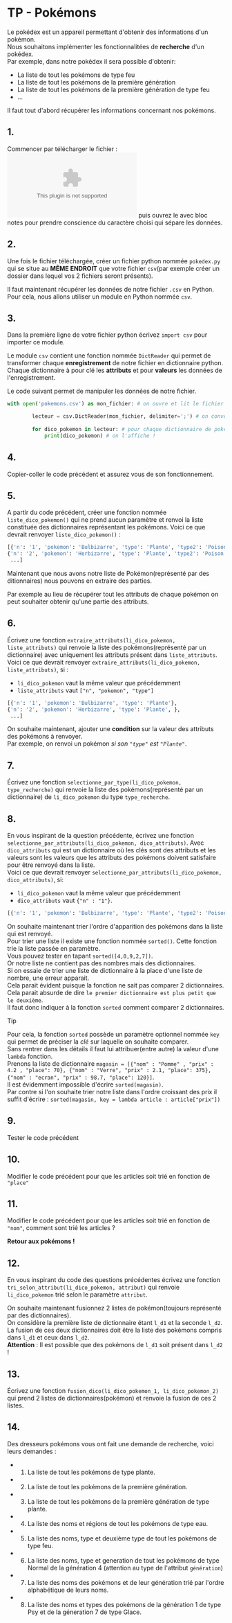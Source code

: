 # TP - Pokémons  

Le pokédex est un appareil permettant d'obtenir des informations d'un pokémon.  
Nous souhaitons implémenter les fonctionnalitées de __recherche__ d'un pokédex.  
Par exemple, dans notre pokédex il sera possible d'obtenir:
- La liste de tout les pokémons de type feu  
- La liste de tout les pokémons de la première génération  
- La liste de tout les pokémons de la première génération de type feu  
- ...   


Il faut tout d'abord récupérer les informations concernant nos pokémons.  
## 1.
Commencer par télécharger le fichier : ![pokemons.csv](pokemons.csv) puis ouvrez le avec bloc notes pour prendre conscience du caractère choisi qui sépare les données.  


## 2.
Une fois le fichier téléchargée, créer un fichier python nommée `pokedex.py` qui se situe au __MÊME ENDROIT__ que votre fichier `csv`(par exemple créer un dossier dans lequel vos 2 fichiers seront présents).  

Il faut maintenant récupérer les données de notre fichier `.csv` en Python.  
Pour cela, nous allons utiliser un module en Python nommée `csv`.  

## 3.
Dans la première ligne de votre fichier python écrivez `import csv` pour importer ce module.  

Le module `csv` contient une fonction nommée `DictReader` qui permet de transformer chaque __enregistrement__ de notre fichier en dictionnaire python.  
Chaque dictionnaire à pour clé les __attributs__ et pour __valeurs__ les données de l'enregistrement.  

Le code suivant permet de manipuler les données de notre fichier.  

```Python
with open('pokemons.csv') as mon_fichier: # on ouvre et lit le fichier 'pokemons.csv' 

        lecteur = csv.DictReader(mon_fichier, delimiter=';') # on convertit le fichier lu en objet 'DictReader' en précisant que le caractère qui délimite les données est ';'
    
        for dico_pokemon in lecteur: # pour chaque dictionnaire de pokemon crée dans l'objet 'DictReader'
            print(dico_pokemon) # on l'affiche !              
```

## 4.
Copier-coller le code précédent et assurez vous de son fonctionnement.  

## 5.
A partir du code précédent, créer une fonction nommée `liste_dico_pokemon()` qui ne prend aucun paramètre et renvoi la liste constituée des dictionnaires représentant les pokémons. 
Voici ce que devrait renvoyer `liste_dico_pokemon()` :
```Python
[{'n': '1', 'pokemon': 'Bulbizarre', 'type': 'Plante', 'type2': 'Poison', 'sous_evolution': '', 'evolution': 'Herbizarre', 'mega_evolution': '', 'forme_normale': '', 'region': 'Kanto', 'generation': '1'},
{'n': '2', 'pokemon': 'Herbizarre', 'type': 'Plante', 'type2': 'Poison', 'sous_evolution': 'Bulbizarre', 'evolution': 'Florizarre', 'mega_evolution': '', 'forme_normale': '', 'region': 'Kanto', 'generation': '1'},
 ...]
```  
  
Maintenant que nous avons notre liste de Pokémon(représenté par des ditionnaires) nous pouvons en extraire des parties.

Par exemple au lieu de récupérer tout les attributs de chaque pokémon on peut souhaiter obtenir qu'une partie des attributs.  

## 6.
Écrivez une fonction `extraire_attributs(li_dico_pokemon, liste_attributs)` qui renvoie la liste des pokémons(représenté par un dictionnaire) avec uniquement les attributs présent dans `liste_attributs`.     
Voici ce que devrait renvoyer `extraire_attributs(li_dico_pokemon, liste_attributs)`, si :
- `li_dico_pokemon` vaut la même valeur que précédemment  
- `liste_attributs` vaut `["n", "pokemon", "type"]`
```Python
[{'n': '1', 'pokemon': 'Bulbizarre', 'type': 'Plante'},
{'n': '2', 'pokemon': 'Herbizarre', 'type': 'Plante', },
 ...]
```  

On souhaite maintenant, ajouter une __condition__ sur la valeur des attributs des pokémons à renvoyer.  
Par exemple, on renvoi un pokémon _si son `"type"` est `"Plante"`_.  

## 7.
Écrivez une fonction `selectionne_par_type(li_dico_pokemon, type_recherche)` qui renvoie la liste des pokémons(représenté par un dictionnaire) de `li_dico_pokemon` du type `type_recherche`.  

## 8.
En vous inspirant de la question précédente, écrivez une fonction `selectionne_par_attributs(li_dico_pokemon, dico_attributs)`. Avec `dico_attributs` qui est un dictionnaire où les clés sont des attributs et les valeurs sont les valeurs que les attributs des pokémons doivent satisfaire pour être renvoyé dans la liste.     
Voici ce que devrait renvoyer `selectionne_par_attributs(li_dico_pokemon, dico_attributs)`, si:
- `li_dico_pokemon` vaut la même valeur que précédemment  
- `dico_attributs` vaut `{"n" : "1"}`. 
```Python
[{'n': '1', 'pokemon': 'Bulbizarre', 'type': 'Plante', 'type2': 'Poison', 'sous_evolution': '', 'evolution': 'Herbizarre', 'mega_evolution': '', 'forme_normale': '', 'region': 'Kanto', 'generation': '1'}]
```  

On souhaite maintenant trier l'ordre d'apparition des pokémons dans la liste qui est renvoyé.  
Pour trier une liste il existe une fonction nommée `sorted()`. Cette fonction trie la liste passée en paramètre.  
Vous pouvez tester en tapant `sorted([4,0,9,2,7])`.  
Or notre liste ne contient pas des nombres mais des dictionnaires.    
Si on essaie de trier une liste de dictionnaire à la place d'une liste de nombre, une erreur apparait.    
Cela parait évident puisque la fonction ne sait pas comparer 2 dictionnaires.    
Cela parait absurde de dire `le premier dictionnaire est plus petit que le deuxième`.    
Il faut donc indiquer à la fonction `sorted` comment comparer 2 dictionnaires.    

> [!TIP]
> Pour cela, la fonction `sorted` possède un paramètre optionnel nommée `key` qui permet de préciser la _clé_ sur laquelle on souhaite comparer.    
> Sans rentrer dans les détails il faut lui attribuer(entre autre) la valeur d'une `lambda` fonction.    
> Prenons la liste de dictionnaire `magasin = [{"nom" : "Pomme" , "prix" : 4.2 , "place": 70}, {"nom" : "Verre", "prix" : 2.1, "place": 375},{"nom" : "ecran", "prix" : 98.7, "place": 120}]`.      
> Il est évidemment impossible d'écrire `sorted(magasin)`.    
> Par contre si l'on souhaite trier notre liste dans l'ordre croissant des prix il suffit d'écrire : `sorted(magasin, key = lambda article : article["prix"])`

## 9.
Tester le code précédent  

## 10.
Modifier le code précédent pour que les articles soit trié en fonction de `"place"`

## 11. 
Modifier le code précédent pour que les articles soit trié en fonction de `"nom"`, comment sont trié les articles ?  

__Retour aux pokémons !__  
## 12. 
En vous inspirant du code des questions précédentes écrivez une fonction `tri_selon_attribut(li_dico_pokemon, attribut)` qui renvoie `li_dico_pokemon` trié selon le paramètre `attribut`.  

On souhaite maintenant fusionnez 2 listes de pokémon(toujours représenté par des dictionnaires).    
On considère la première liste de dictionnaire étant `l_d1` et la seconde `l_d2`.     
La fusion de ces deux dictionnaires doit être la liste des pokémons compris dans `l_d1` et ceux dans `l_d2`.   
__Attention__ : Il est possible que des pokémons de `l_d1` soit présent dans `l_d2` !

## 13. 
Écrivez une fonction `fusion_dico(li_dico_pokemon_1, li_dico_pokemon_2)` qui prend 2 listes de dictionnaires(pokémon) et renvoie la fusion de ces 2 listes.   

## 14. 
Des dresseurs pokémons vous ont fait une demande de recherche, voici leurs demandes :  
- 1. La liste de tout les pokémons de type plante.   
- 2. La liste de tout les pokémons de la première génération.  
- 3. La liste de tout les pokémons de la première génération de type plante.     
- 4. La liste des noms et régions de tout les pokémons de type eau.    
- 5. La liste des noms, type et deuxième type de tout les pokémons de type feu.    
- 6. La liste des noms, type et generation de tout les pokémons de type Normal de la génération 4 (attention au type de l'attribut `génération`)    
- 7. La liste des noms des pokémons et de leur génération trié par l'ordre alphabétique de leurs noms.  
- 8. La liste des noms et types des pokémons de la génération 1 de type Psy et de la géneration 7 de type Glace.  
    

<!-- ## Activité Capytale - Manipulation de données CSV   -->

